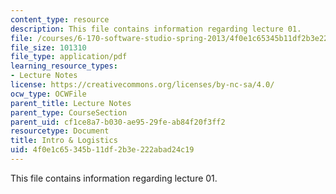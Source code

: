 ```yaml
---
content_type: resource
description: This file contains information regarding lecture 01.
file: /courses/6-170-software-studio-spring-2013/4f0e1c65345b11df2b3e222abad24c19_MIT6_170S13_01-logistics.pdf
file_size: 101310
file_type: application/pdf
learning_resource_types:
- Lecture Notes
license: https://creativecommons.org/licenses/by-nc-sa/4.0/
ocw_type: OCWFile
parent_title: Lecture Notes
parent_type: CourseSection
parent_uid: cf1ce8a7-b030-ae95-29fe-ab84f20f3ff2
resourcetype: Document
title: Intro & Logistics
uid: 4f0e1c65-345b-11df-2b3e-222abad24c19
---
```

This file contains information regarding lecture 01.